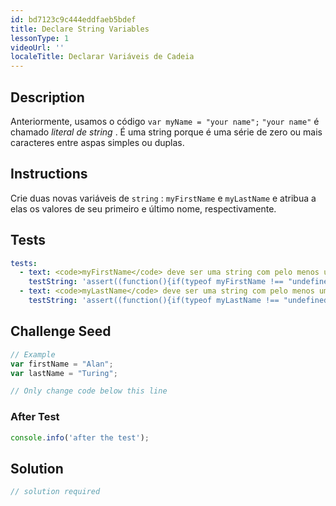 ```yaml
---
id: bd7123c9c444eddfaeb5bdef
title: Declare String Variables
lessonType: 1
videoUrl: ''
localeTitle: Declarar Variáveis ​​de Cadeia
---
```


## Description
<section id="description"> Anteriormente, usamos o código <code>var myName = &quot;your name&quot;;</code> <code>&quot;your name&quot;</code> é chamado <dfn>literal de</dfn> <dfn>string</dfn> . É uma string porque é uma série de zero ou mais caracteres entre aspas simples ou duplas. </section>

## Instructions
<section id="instructions"> Crie duas novas variáveis ​​de <code>string</code> : <code>myFirstName</code> e <code>myLastName</code> e atribua a elas os valores de seu primeiro e último nome, respectivamente. </section>

## Tests
<section id='tests'>

```yml
tests:
  - text: <code>myFirstName</code> deve ser uma string com pelo menos um caractere.
    testString: 'assert((function(){if(typeof myFirstName !== "undefined" && typeof myFirstName === "string" && myFirstName.length > 0){return true;}else{return false;}})(), "<code>myFirstName</code> should be a string with at least one character in it.");'
  - text: <code>myLastName</code> deve ser uma string com pelo menos um caractere.
    testString: 'assert((function(){if(typeof myLastName !== "undefined" && typeof myLastName === "string" && myLastName.length > 0){return true;}else{return false;}})(), "<code>myLastName</code> should be a string with at least one character in it.");'

```

</section>

## Challenge Seed
<section id='challengeSeed'>

<div id='js-seed'>

```js
// Example
var firstName = "Alan";
var lastName = "Turing";

// Only change code below this line

```

</div>


### After Test
<div id='js-teardown'>

```js
console.info('after the test');
```

</div>

</section>

## Solution
<section id='solution'>

```js
// solution required
```
</section>

